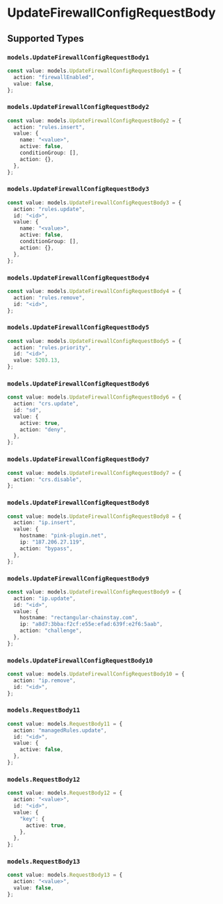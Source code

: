 # UpdateFirewallConfigRequestBody


## Supported Types

### `models.UpdateFirewallConfigRequestBody1`

```typescript
const value: models.UpdateFirewallConfigRequestBody1 = {
  action: "firewallEnabled",
  value: false,
};
```

### `models.UpdateFirewallConfigRequestBody2`

```typescript
const value: models.UpdateFirewallConfigRequestBody2 = {
  action: "rules.insert",
  value: {
    name: "<value>",
    active: false,
    conditionGroup: [],
    action: {},
  },
};
```

### `models.UpdateFirewallConfigRequestBody3`

```typescript
const value: models.UpdateFirewallConfigRequestBody3 = {
  action: "rules.update",
  id: "<id>",
  value: {
    name: "<value>",
    active: false,
    conditionGroup: [],
    action: {},
  },
};
```

### `models.UpdateFirewallConfigRequestBody4`

```typescript
const value: models.UpdateFirewallConfigRequestBody4 = {
  action: "rules.remove",
  id: "<id>",
};
```

### `models.UpdateFirewallConfigRequestBody5`

```typescript
const value: models.UpdateFirewallConfigRequestBody5 = {
  action: "rules.priority",
  id: "<id>",
  value: 5203.13,
};
```

### `models.UpdateFirewallConfigRequestBody6`

```typescript
const value: models.UpdateFirewallConfigRequestBody6 = {
  action: "crs.update",
  id: "sd",
  value: {
    active: true,
    action: "deny",
  },
};
```

### `models.UpdateFirewallConfigRequestBody7`

```typescript
const value: models.UpdateFirewallConfigRequestBody7 = {
  action: "crs.disable",
};
```

### `models.UpdateFirewallConfigRequestBody8`

```typescript
const value: models.UpdateFirewallConfigRequestBody8 = {
  action: "ip.insert",
  value: {
    hostname: "pink-plugin.net",
    ip: "187.206.27.119",
    action: "bypass",
  },
};
```

### `models.UpdateFirewallConfigRequestBody9`

```typescript
const value: models.UpdateFirewallConfigRequestBody9 = {
  action: "ip.update",
  id: "<id>",
  value: {
    hostname: "rectangular-chainstay.com",
    ip: "a8d7:3bba:f2cf:e55e:efad:639f:e2f6:5aab",
    action: "challenge",
  },
};
```

### `models.UpdateFirewallConfigRequestBody10`

```typescript
const value: models.UpdateFirewallConfigRequestBody10 = {
  action: "ip.remove",
  id: "<id>",
};
```

### `models.RequestBody11`

```typescript
const value: models.RequestBody11 = {
  action: "managedRules.update",
  id: "<id>",
  value: {
    active: false,
  },
};
```

### `models.RequestBody12`

```typescript
const value: models.RequestBody12 = {
  action: "<value>",
  id: "<id>",
  value: {
    "key": {
      active: true,
    },
  },
};
```

### `models.RequestBody13`

```typescript
const value: models.RequestBody13 = {
  action: "<value>",
  value: false,
};
```


